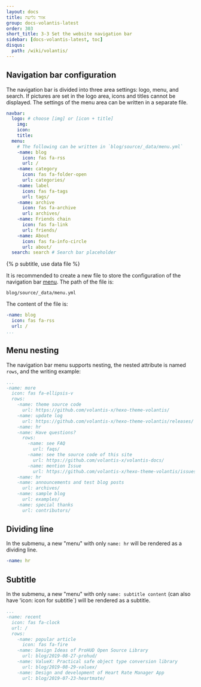 ```yaml
---
layout: docs
title: אזור גלישה
group: docs-volantis-latest
order: 303
short_title: 3-3 Set the website navigation bar
sidebar: [docs-volantis-latest, toc]
disqus:
  path: /wiki/volantis/
---
```


## Navigation bar configuration

The navigation bar is divided into three area settings: logo, menu, and search. If pictures are set in the logo area, icons and titles cannot be displayed. The settings of the menu area can be written in a separate file.
```yaml blog/_config.volantis.yml
navbar:
  logo: # choose [img] or [icon + title]
    img:
    icon:
    title:
  menu:
    # The following can be written in `blog/source/_data/menu.yml`
    -name: blog
      icon: fas fa-rss
      url: /
    -name: category
      icon: fas fa-folder-open
      url: categories/
    -name: label
      icon: fas fa-tags
      url: tags/
    -name: archive
      icon: fas fa-archive
      url: archives/
    -name: Friends chain
      icon: fas fa-link
      url: friends/
    -name: About
      icon: fas fa-info-circle
      url: about/
  search: search # Search bar placeholder
```

{% p subtitle, use data file %}

It is recommended to create a new file to store the configuration of the navigation bar <u>menu</u>. The path of the file is:
```
blog/source/_data/menu.yml
```
The content of the file is:
```yaml blog/source/_data/menu.yml
-name: blog
  icon: fas fa-rss
  url: /
...
```

## Menu nesting

The navigation bar menu supports nesting, the nested attribute is named `rows`, and the writing example:
```yaml blog/source/_data/menu.yml
...
-name: more
  icon: fas fa-ellipsis-v
  rows:
    -name: theme source code
      url: https://github.com/volantis-x/hexo-theme-volantis/
    -name: update log
      url: https://github.com/volantis-x/hexo-theme-volantis/releases/
    -name: hr
    -name: Have questions?
      rows:
        -name: see FAQ
          url: faqs/
        -name: see the source code of this site
          url: https://github.com/volantis-x/volantis-docs/
        -name: mention Issue
          url: https://github.com/volantis-x/hexo-theme-volantis/issues/
    -name: hr
    -name: announcements and test blog posts
      url: archives/
    -name: sample blog
      url: examples/
    -name: special thanks
      url: contributors/
```

## Dividing line

In the submenu, a new "menu" with only `name: hr` will be rendered as a dividing line.
```yaml
-name: hr
```

## Subtitle

In the submenu, a new "menu" with only `name: subtitle content` (can also have ʻicon: icon for subtitle`) will be rendered as a subtitle.
```yaml
...
-name: recent
  icon: fas fa-clock
  url: /
  rows:
    -name: popular article
      icon: fas fa-fire
    -name: Design Ideas of ProHUD Open Source Library
      url: blog/2019-08-27-prohud/
    -name: ValueX: Practical safe object type conversion library
      url: blog/2019-08-29-valuex/
    -name: Design and development of Heart Rate Manager App
      url: blog/2019-07-23-heartmate/
```